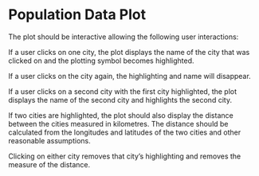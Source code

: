 # Population Data Plot
The plot should be interactive allowing the following user interactions:

If a user clicks on one city, the plot displays the name of the city that was clicked on and the plotting symbol becomes highlighted.

If a user clicks on the city again, the highlighting and name will disappear.

If a user clicks on a second city with the first city highlighted, the plot displays the name of the second city and highlights the second city.  

If two cities are highlighted, the plot should also display the distance between the cities measured in kilometres. The distance should be calculated from the longitudes and latitudes of the two cities and other reasonable assumptions.

Clicking on either city removes that city’s highlighting and removes the measure of the distance.